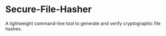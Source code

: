 # Secure-File-Hasher
A lightweight command-line tool to generate and verify cryptographic file hashes.

